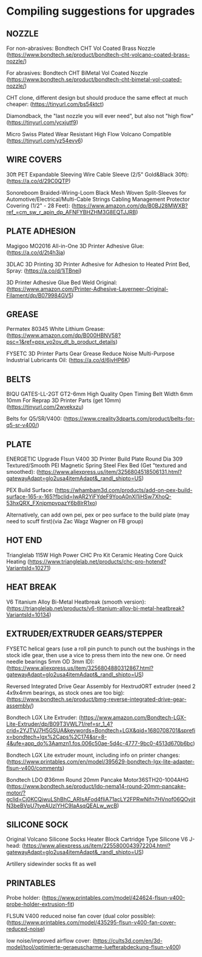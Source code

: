 # Compiling suggestions for upgrades

## NOZZLE

For non-abrasives: Bondtech CHT Vol Coated Brass Nozzle (https://www.bondtech.se/product/bondtech-cht-volcano-coated-brass-nozzle/)

For abrasives: Bondtech CHT BiMetal Vol Coated Nozzle (https://www.bondtech.se/product/bondtech-cht-bimetal-vol-coated-nozzle/)

CHT clone, different design but should produce the same effect at much cheaper: (https://tinyurl.com/bs54ktct)

Diamondback, the "last nozzle you will ever need", but also not "high flow" (https://tinyurl.com/ycxjutf9)

Micro Swiss Plated Wear Resistant High Flow Volcano Compatible (https://tinyurl.com/yz54evv6)

## WIRE COVERS

30ft PET Expandable Sleeving Wire Cable Sleeve (2/5" Gold&Black 30ft): (https://a.co/d/29C0QTP)

Sonoreboom Braided-Wiring-Loom Black Mesh Woven Split-Sleeves for Automotive/Electrical/Multi-Cable Strings Cabling Management Protector Covering (1/2" - 28 Feet): (https://www.amazon.com/dp/B0BJ28MWXB?ref_=cm_sw_r_apin_dp_AFNFYBHZHM3G8EQTJJRB)

## PLATE ADHESION

Magigoo MO2016 All-in-One 3D Printer Adhesive Glue: (https://a.co/d/2t4h3ja)

3DLAC 3D Printing 3D Printer Adhesive for Adhesion to Heated Print Bed, Spray: (https://a.co/d/1jTBnei)

3D Printer Adhesive Glue Bed Weld Original: (https://www.amazon.com/Printer-Adhesive-Layerneer-Original-Filament/dp/B079984GV5)

## GREASE

Permatex 80345 White Lithium Grease: (https://www.amazon.com/dp/B000HBNV58?psc=1&ref=ppx_yo2ov_dt_b_product_details)

FYSETC 3D Printer Parts Gear Grease Reduce Noise Multi-Purpose Industrial Lubricants Oil: (https://a.co/d/6jvHP6K)

## BELTS

BIQU GATES-LL-2GT GT2-6mm High Quality Open Timing Belt Width 6mm 10mm For Reprap 3D Printer Parts (get 10mm) (https://tinyurl.com/2wvekxzu)

Belts for Q5/SR/V400: (https://www.creality3dparts.com/product/belts-for-q5-sr-v400/)

## PLATE

ENERGETIC Upgrade Flsun V400 3D Printer Build Plate Round Dia 309 Textured/Smooth PEI Magnetic Spring Steel Flex Bed (Get "textured and smoothed): (https://www.aliexpress.us/item/3256804518506131.html?gatewayAdapt=glo2usa4itemAdapt&_randl_shipto=US)

PEX Build Surface: (https://whambam3d.com/products/add-on-pex-build-surface-165-x-165?fbclid=IwAR2YiFYdeF9YooA0nXI1iHSw7XhoQ-53hxQRX_FXnjpmpvpazY6b8lrR1xo)

Alternatively, can add own pei, pex or peo surface to the build plate (may need to scuff first)(via Zac Wagz Wagner on FB group)

## HOT END

Trianglelab 115W High Power CHC Pro Kit Ceramic Heating Core Quick Heating (https://www.trianglelab.net/products/chc-pro-hotend?VariantsId=10271)

## HEAT BREAK

V6 Titanium Alloy Bi-Metal Heatbreak (smooth version): (https://trianglelab.net/products/v6-titanium-alloy-bi-metal-heatbreak?VariantsId=10134)

## EXTRUDER/EXTRUDER GEARS/STEPPER

FYSETC helical gears (use a roll pin punch to punch out the bushings in the stock idle gear, then use a vice to press them into the new one. Or need needle bearings 5mm OD 3mm ID): (https://www.aliexpress.us/item/3256804880312867.html?gatewayAdapt=glo2usa4itemAdapt&_randl_shipto=US)

Reversed Integrated Drive Gear Assembly for HextrudORT extruder (need 2 4x9x4mm bearings, as stock ones are too big): (https://www.bondtech.se/product/bmg-reverse-integrated-drive-gear-assembly/)

Bondtech LGX Lite Extruder: (https://www.amazon.com/Bondtech-LGX-Lite-Extruder/dp/B09T3VWL71/ref=sr_1_4?crid=2YJTVJ7H5GSUA&keywords=Bondtech+LGX&qid=1680708701&sprefix=bondtech+lgx%2Caps%2C174&sr=8-4&ufe=app_do%3Aamzn1.fos.006c50ae-5d4c-4777-9bc0-4513d670b6bc)

Bondtech LGX Lite extruder mount, including info on printer changes: (https://www.printables.com/en/model/395629-bondtech-lgx-lite-adapter-flsun-v400/comments)

Bondtech LDO Ø36mm Round 20mm Pancake Motor36STH20-1004AHG (https://www.bondtech.se/product/ldo-nema14-round-20mm-pancake-motor/?gclid=Cj0KCQjwuLShBhC_ARIsAFod4fIiA71acLY2FPRwNifn7HVnof06QOvjjtN3beBVpU7tyeAUzIYHC9IaAsqQEALw_wcB)

## SILICONE SOCK

Original Volcano Silicone Socks Heater Block Cartridge Type Silicone V6 J-head: (https://www.aliexpress.us/item/2255800043972204.html?gatewayAdapt=glo2usa4itemAdapt&_randl_shipto=US)

Artillery sidewinder socks fit as well

## PRINTABLES

Probe holder: (https://www.printables.com/model/424624-flsun-v400-probe-holder-extrusion-fit)

FLSUN V400 reduced noise fan cover (dual color possible): (https://www.printables.com/model/435295-flsun-v400-fan-cover-reduced-noise)

low noise/improved airflow cover: (https://cults3d.com/en/3d-model/tool/optimierte-geraeuscharme-luefterabdeckung-flsun-v400)

